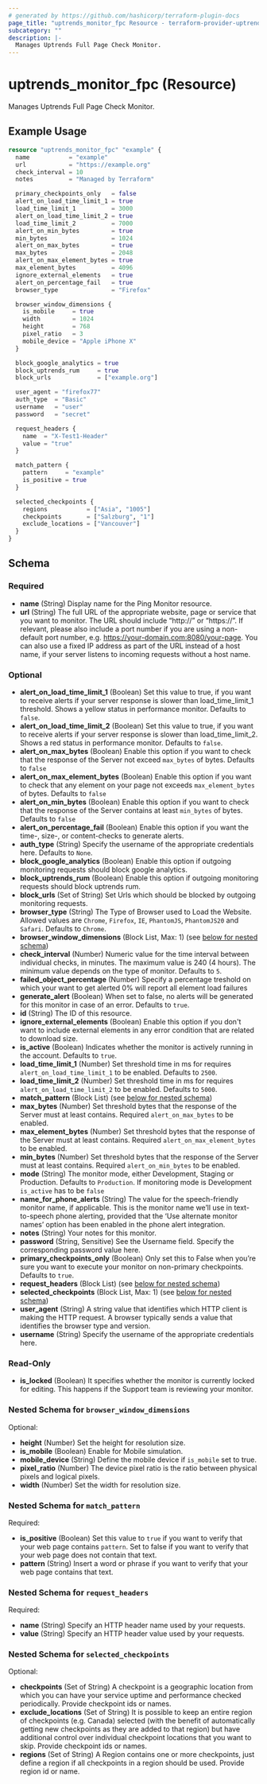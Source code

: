 ```yaml
---
# generated by https://github.com/hashicorp/terraform-plugin-docs
page_title: "uptrends_monitor_fpc Resource - terraform-provider-uptrends"
subcategory: ""
description: |-
  Manages Uptrends Full Page Check Monitor.
---
```


# uptrends_monitor_fpc (Resource)

Manages Uptrends Full Page Check Monitor.

## Example Usage

```terraform
resource "uptrends_monitor_fpc" "example" {
  name           = "example"
  url            = "https://example.org"
  check_interval = 10
  notes          = "Managed by Terraform"

  primary_checkpoints_only   = false
  alert_on_load_time_limit_1 = true
  load_time_limit_1          = 3000
  alert_on_load_time_limit_2 = true
  load_time_limit_2          = 7000
  alert_on_min_bytes         = true
  min_bytes                  = 1024
  alert_on_max_bytes         = true
  max_bytes                  = 2048
  alert_on_max_element_bytes = true
  max_element_bytes          = 4096
  ignore_external_elements   = true
  alert_on_percentage_fail   = true
  browser_type               = "Firefox"

  browser_window_dimensions {
    is_mobile     = true
    width         = 1024
    height        = 768
    pixel_ratio   = 3
    mobile_device = "Apple iPhone X"
  }

  block_google_analytics = true
  block_uptrends_rum     = true
  block_urls             = ["example.org"]

  user_agent = "firefox77"
  auth_type  = "Basic"
  username   = "user"
  password   = "secret"

  request_headers {
    name  = "X-Test1-Header"
    value = "true"
  }

  match_pattern {
    pattern     = "example"
    is_positive = true
  }

  selected_checkpoints {
    regions           = ["Asia", "1005"]
    checkpoints       = ["Salzburg", "1"]
    exclude_locations = ["Vancouver"]
  }
}
```

<!-- schema generated by tfplugindocs -->
## Schema

### Required

- **name** (String) Display name for the Ping Monitor resource.
- **url** (String) The full URL of the appropriate website, page or service that you want to monitor. The URL should include “http://” or “https://”. If relevant, please also include a port number if you are using a non-default port number, e.g. https://your-domain.com:8080/your-page. You can also use a fixed IP address as part of the URL instead of a host name, if your server listens to incoming requests without a host name.

### Optional

- **alert_on_load_time_limit_1** (Boolean) Set this value to true, if you want to receive alerts if your server response is slower than load_time_limit_1 threshold. Shows a yellow status in performance monitor. Defaults to `false`.
- **alert_on_load_time_limit_2** (Boolean) Set this value to true, if you want to receive alerts if your server response is slower than load_time_limit_2. Shows a red status in performance monitor. Defaults to `false`.
- **alert_on_max_bytes** (Boolean) Enable this option if you want to check that the response of the Server not exceed `max_bytes` of bytes. Defaults to `false`
- **alert_on_max_element_bytes** (Boolean) Enable this option if you want to check that any element on your page not exceeds `max_element_bytes` of bytes. Defaults to `false`
- **alert_on_min_bytes** (Boolean) Enable this option if you want to check that the response of the Server contains at least `min_bytes` of bytes. Defaults to `false`
- **alert_on_percentage_fail** (Boolean) Enable this option if you want the time-, size-, or content-checks to generate alerts.
- **auth_type** (String) Specify the username of the appropriate credentials here. Defaults to `None`.
- **block_google_analytics** (Boolean) Enable this option if outgoing monitoring requests should block google analytics.
- **block_uptrends_rum** (Boolean) Enable this option if outgoing monitoring requests should block uptrends rum.
- **block_urls** (Set of String) Set Urls which should be blocked by outgoing monitoring requests.
- **browser_type** (String) The Type of Browser used to Load the Website. Allowed values are `Chrome`, `Firefox`, `IE`, `PhantomJS`, `PhantomJS20` and `Safari`. Defaults to `Chrome`.
- **browser_window_dimensions** (Block List, Max: 1) (see [below for nested schema](#nestedblock--browser_window_dimensions))
- **check_interval** (Number) Numeric value for the time interval between individual checks, in minutes. The maximum value is 240 (4 hours). The minimum value depends on the type of monitor. Defaults to `5`.
- **failed_object_percentage** (Number) Specify a percentage treshold on which your want to get alerted 0% will report all element load failures
- **generate_alert** (Boolean) When set to false, no alerts will be generated for this monitor in case of an error. Defaults to `true`.
- **id** (String) The ID of this resource.
- **ignore_external_elements** (Boolean) Enable this option if you don't want to include external elements in any error condition that are related to download size.
- **is_active** (Boolean) Indicates whether the monitor is actively running in the account. Defaults to `true`.
- **load_time_limit_1** (Number) Set threshold time in ms for requires `alert_on_load_time_limit_1` to be enabled. Defaults to `2500`.
- **load_time_limit_2** (Number) Set threshold time in ms for requires `alert_on_load_time_limit_2` to be enabled. Defaults to `5000`.
- **match_pattern** (Block List) (see [below for nested schema](#nestedblock--match_pattern))
- **max_bytes** (Number) Set threshold bytes that the response of the Server must at least contains. Required `alert_on_max_bytes` to be enabled.
- **max_element_bytes** (Number) Set threshold bytes that the response of the Server must at least contains. Required `alert_on_max_element_bytes` to be enabled.
- **min_bytes** (Number) Set threshold bytes that the response of the Server must at least contains. Required `alert_on_min_bytes` to be enabled.
- **mode** (String) The monitor mode, either Development, Staging or Production. Defaults to `Production`. If monitoring mode is Development `is_active` has to be `false`
- **name_for_phone_alerts** (String) The value for the speech-friendly monitor name, if applicable. This is the monitor name we’ll use in text-to-speech phone alerting, provided that the ‘Use alternate monitor names’ option has been enabled in the phone alert integration.
- **notes** (String) Your notes for this monitor.
- **password** (String, Sensitive) See the Username field. Specify the corresponding password value here.
- **primary_checkpoints_only** (Boolean) Only set this to False when you’re sure you want to execute your monitor on non-primary checkpoints. Defaults to `true`.
- **request_headers** (Block List) (see [below for nested schema](#nestedblock--request_headers))
- **selected_checkpoints** (Block List, Max: 1) (see [below for nested schema](#nestedblock--selected_checkpoints))
- **user_agent** (String) A string value that identifies which HTTP client is making the HTTP request. A browser typically sends a value that identifies the browser type and version.
- **username** (String) Specify the username of the appropriate credentials here.

### Read-Only

- **is_locked** (Boolean) It specifies whether the monitor is currently locked for editing. This happens if the Support team is reviewing your monitor.

<a id="nestedblock--browser_window_dimensions"></a>
### Nested Schema for `browser_window_dimensions`

Optional:

- **height** (Number) Set the height for resolution size.
- **is_mobile** (Boolean) Enable for Mobile simulation.
- **mobile_device** (String) Define the mobile device if `is_mobile` set to true.
- **pixel_ratio** (Number) The device pixel ratio is the ratio between physical pixels and logical pixels.
- **width** (Number) Set the width for resolution size.


<a id="nestedblock--match_pattern"></a>
### Nested Schema for `match_pattern`

Required:

- **is_positive** (Boolean) Set this value to `true` if you want to verify that your web page contains `pattern`. Set to false if you want to verify that your web page does not contain that text.
- **pattern** (String) Insert a word or phrase if you want to verify that your web page contains that text.


<a id="nestedblock--request_headers"></a>
### Nested Schema for `request_headers`

Required:

- **name** (String) Specify an HTTP header name used by your requests.
- **value** (String) Specify an HTTP header value used by your requests.


<a id="nestedblock--selected_checkpoints"></a>
### Nested Schema for `selected_checkpoints`

Optional:

- **checkpoints** (Set of String) A checkpoint is a geographic location from which you can have your service uptime and performance checked periodically. Provide checkpoint ids or names.
- **exclude_locations** (Set of String) It is possible to keep an entire region of checkpoints (e.g. Canada) selected (with the benefit of automatically getting new checkpoints as they are added to that region) but have additional control over individual checkpoint locations that you want to skip. Provide checkpoint ids or names.
- **regions** (Set of String) A Region contains one or more checkpoints, just define a region if all checkpoints in a region should be used. Provide region id or name.


